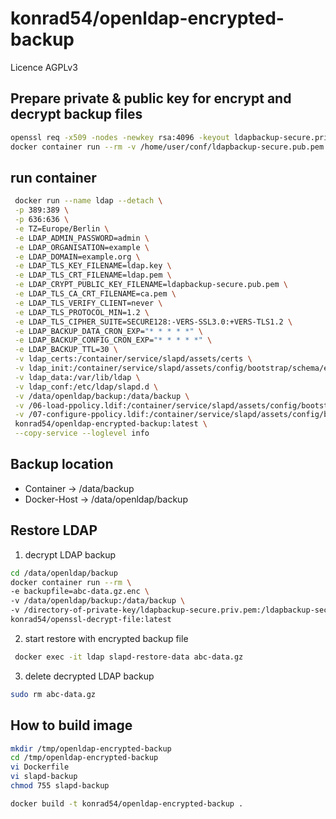 # konrad54/openldap-encrypted-backup

Licence AGPLv3

## Prepare private & public key for encrypt and decrypt backup files

``` sh
openssl req -x509 -nodes -newkey rsa:4096 -keyout ldapbackup-secure.priv.pem -out ldapbackup-secure.pub.pem -subj '/C=a/ST=b/L=c/O=d/OU=e/CN=example.com/emailAddress=test@example.com'
docker container run --rm -v /home/user/conf/ldapbackup-secure.pub.pem:/source:ro  -v ldap_certs:/target alpine:latest cp -TR /source /target/ldapbackup-secure.pub.pem
```

## run container

``` sh
 docker run --name ldap --detach \
 -p 389:389 \
 -p 636:636 \
 -e TZ=Europe/Berlin \
 -e LDAP_ADMIN_PASSWORD=admin \
 -e LDAP_ORGANISATION=example \
 -e LDAP_DOMAIN=example.org \
 -e LDAP_TLS_KEY_FILENAME=ldap.key \
 -e LDAP_TLS_CRT_FILENAME=ldap.pem \
 -e LDAP_CRYPT_PUBLIC_KEY_FILENAME=ldapbackup-secure.pub.pem \
 -e LDAP_TLS_CA_CRT_FILENAME=ca.pem \
 -e LDAP_TLS_VERIFY_CLIENT=never \
 -e LDAP_TLS_PROTOCOL_MIN=1.2 \
 -e LDAP_TLS_CIPHER_SUITE=SECURE128:-VERS-SSL3.0:+VERS-TLS1.2 \
 -e LDAP_BACKUP_DATA_CRON_EXP="* * * * *" \
 -e LDAP_BACKUP_CONFIG_CRON_EXP="* * * * *" \
 -e LDAP_BACKUP_TTL=30 \
 -v ldap_certs:/container/service/slapd/assets/certs \
 -v ldap_init:/container/service/slapd/assets/config/bootstrap/schema/example \
 -v ldap_data:/var/lib/ldap \
 -v ldap_conf:/etc/ldap/slapd.d \
 -v /data/openldap/backup:/data/backup \
 -v /06-load-ppolicy.ldif:/container/service/slapd/assets/config/bootstrap/ldif/06-load-ppolicy.ldif \
 -v /07-configure-ppolicy.ldif:/container/service/slapd/assets/config/bootstrap/ldif/07-configure-ppolicy.ldif \
 konrad54/openldap-encrypted-backup:latest \
 --copy-service --loglevel info
```


## Backup location

- Container -> /data/backup
- Docker-Host -> /data/openldap/backup

## Restore LDAP 

1. decrypt LDAP backup 

``` sh
cd /data/openldap/backup
docker container run --rm \
-e backupfile=abc-data.gz.enc \
-v /data/openldap/backup:/data/backup \
-v /directory-of-private-key/ldapbackup-secure.priv.pem:/ldapbackup-secure.priv.pem:ro \
konrad54/openssl-decrypt-file:latest
```

2. start restore with encrypted backup file

``` sh
 docker exec -it ldap slapd-restore-data abc-data.gz 
```

3. delete decrypted LDAP backup

``` sh
sudo rm abc-data.gz 
```

## How to build image

``` sh
mkdir /tmp/openldap-encrypted-backup
cd /tmp/openldap-encrypted-backup
vi Dockerfile
vi slapd-backup
chmod 755 slapd-backup

docker build -t konrad54/openldap-encrypted-backup .
``` 
